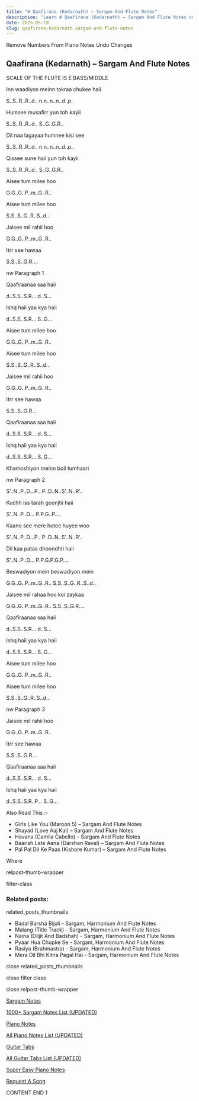 ```yaml
---
title: "# Qaafirana (Kedarnath) – Sargam And Flute Notes"
description: "Learn # Qaafirana (Kedarnath) – Sargam And Flute Notes notes, sargam, harmonium notations and flute notes. Easy step-by-step tutorial for beginners."
date: 2025-05-19
slug: qaafirana-kedarnath-sargam-and-flute-notes
---
```


Remove Numbers From Piano Notes
Undo Changes



## Qaafirana (Kedarnath) – Sargam And Flute Notes

SCALE OF THE FLUTE IS E BASS/MIDDLE

Inn waadiyon meinn takraa chukee haii

S..S..R..R..d.. n.n..n..n..d..p..

Humsee musafirr yun toh kayii

S..S..R..R..d.. S..G..G.R..

Dil naa lagayaa humnee kisi see

S..S..R..R..d.. n.n..n..n..d..p..

Qissee sune haii yun toh kayii

S..S..R..R..d.. S..G..G.R..

Aisee tum milee hoo

G.G..G..P..m..G..R..

Aisee tum milee hoo

S.S..S..G..R..S..d..

Jaisee mil rahii hoo

G.G..G..P..m..G..R..

Itrr see hawaa

S.S..S..G.R….

nw Paragraph 1

Qaafiraanaa saa haii

d..S.S..S.R… d..S…

Ishq haii yaa kya haii

d..S.S..S.R… S..G…

Aisee tum milee hoo

G.G..G..P..m..G..R..

Aisee tum milee hoo

S.S..S..G..R..S..d..

Jaisee mil rahii hoo

G.G..G..P..m..G..R..

Itrr see hawaa

S.S..S..G.R…

Qaafiraanaa saa haii

d..S.S..S.R… d..S…

Ishq haii yaa kya haii

d..S.S..S.R… S..G…

Khamoshiyon meinn boli tumhaari

nw Paragraph 2

S’..N..P..D…P.. P..D..N..S’..N..R’..

Kuchh iss tarah goonjtii haii

S’..N..P..D… P.P.G..P….

Kaano see mere hotee huyee woo

S’..N..P..D…P.. P..D..N..S’..N..R’..

Dil kaa pataa dhoondhti haii

S’..N..P..D… P.P.G.P.G.P….

Beswadiyon mein beswadiyon mein

G.G..G..P..m..G..R.. S.S..S..G..R..S..d..

Jaisee mil rahaa hoo koi zaykaa

G.G..G..P..m..G..R.. S.S..S..G.R….

Qaafiraanaa saa haii

d..S.S..S.R… d..S…

Ishq haii yaa kya haii

d..S.S..S.R… S..G…

Aisee tum milee hoo

G.G..G..P..m..G..R..

Aisee tum milee hoo

S.S..S..G..R..S..d..

nw Paragraph 3

Jaisee mil rahii hoo

G.G..G..P..m..G..R..

Itrr see hawaa

S.S..S..G.R…

Qaafiraanaa saa haii

d..S.S..S.R… d..S…

Ishq haii yaa kya haii

d..S.S..S.R..P… S..G…

Also Read This :-



* Girls Like You (Maroon 5) – Sargam And Flute Notes
* Shayad (Love Aaj Kal) – Sargam And Flute Notes
* Havana (Camila Cabello) – Sargam And Flute Notes
* Baarish Lete Aana (Darshan Raval) – Sargam And Flute Notes
* Pal Pal Dil Ke Paas (Kishore Kumar) – Sargam And Flute Notes

Where



relpost-thumb-wrapper

filter-class

### Related posts:

related_posts_thumbnails

* Badal Barsha Bijuli - Sargam, Harmonium And Flute Notes
* Malang (Title Track) - Sargam, Harmonium And Flute Notes
* Naina (Diljit And Badshah) - Sargam, Harmonium And Flute Notes
* Pyaar Hua Chupke Se - Sargam, Harmonium And Flute Notes
* Rasiya (Brahmastra) - Sargam, Harmonium And Flute Notes
* Mera Dil Bhi Kitna Pagal Hai - Sargam, Harmonium And Flute Notes

close related_posts_thumbnails

close filter class

close relpost-thumb-wrapper

[Sargam Notes](/sargam-notes.html)

[1000+ Sargam Notes List (UPDATED)](/all-songs-list-sargam-notes.html)

[Piano Notes](/piano-notes.html)

[All Piano Notes List (UPDATED)](/all-songs-list-piano-notes.html)

[Guitar Tabs](/guitar-tabs.html)

[All Guitar Tabs List (UPDATED)](/all-songs-list-guitar-tabs.html)

[Super Easy Piano Notes](https://studywall.in/)

[Request A Song](/request-a-song.html)

CONTENT END 1

